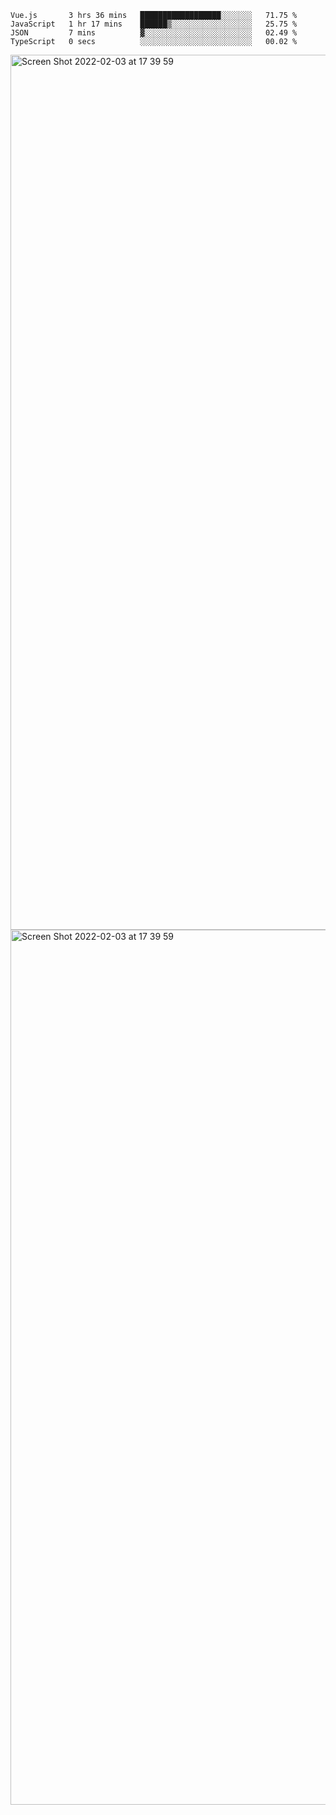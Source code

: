 <!--START_SECTION:waka-->

```text
Vue.js       3 hrs 36 mins   ██████████████████░░░░░░░   71.75 %
JavaScript   1 hr 17 mins    ██████▒░░░░░░░░░░░░░░░░░░   25.75 %
JSON         7 mins          ▓░░░░░░░░░░░░░░░░░░░░░░░░   02.49 %
TypeScript   0 secs          ░░░░░░░░░░░░░░░░░░░░░░░░░   00.02 %
```

<!--END_SECTION:waka-->

<img width="1400" alt="Screen Shot 2022-02-03 at 17 39 59" src="https://user-images.githubusercontent.com/45716542/152387304-f2b60485-53a6-4f4b-a818-5cefb1b0c0ae.png">
<img width="1400" alt="Screen Shot 2022-02-03 at 17 39 59" src="https://user-images.githubusercontent.com/45716542/152387273-ea5cdf21-2a45-44da-8bef-00c1763b1d42.png">
